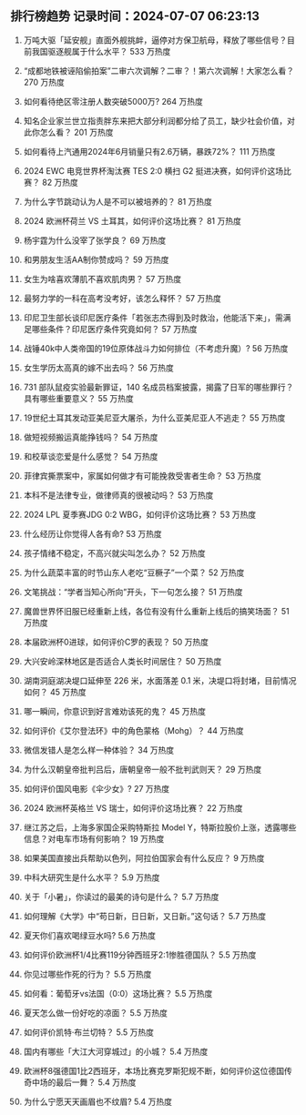 
## 排行榜趋势 记录时间：2024-07-07 06:23:13
  
  1. 万吨大驱「延安舰」直面外舰挑衅，逼停对方保卫航母，释放了哪些信号？目前我国驱逐舰属于什么水平？ 533 万热度
    
  2. “成都地铁被诬陷偷拍案”二审六次调解？二审？！第六次调解！大家怎么看？ 270 万热度
    
  3. 如何看待绝区零注册人数突破5000万? 264 万热度
    
  4. 知名企业家兰世立指责胖东来把大部分利润都分给了员工，缺少社会价值，对此你怎么看？ 201 万热度
    
  5. 如何看待上汽通用2024年6月销量只有2.6万辆，暴跌72%？ 111 万热度
    
  6. 2024 EWC 电竞世界杯淘汰赛 TES 2:0 横扫 G2 挺进决赛，如何评价这场比赛？ 82 万热度
    
  7. 为什么字节跳动认为人是不可以被培养的？ 81 万热度
    
  8. 2024 欧洲杯荷兰 VS 土耳其，如何评价这场比赛？ 81 万热度
    
  9. 杨宇霆为什么没宰了张学良？ 69 万热度
    
  10. 和男朋友生活AA制你赞成吗？ 59 万热度
    
  11. 女生为啥喜欢薄肌不喜欢肌肉男？ 57 万热度
    
  12. 最努力学的一科在高考没考好，该怎么释怀？ 57 万热度
    
  13. 印尼卫生部长谈印尼医疗条件「若张志杰得到及时救治，他能活下来」，需满足哪些条件？印尼医疗条件究竟如何？ 57 万热度
    
  14. 战锤40k中人类帝国的19位原体战斗力如何排位（不考虑升魔）? 56 万热度
    
  15. 女生学历太高真的嫁不出去吗？ 56 万热度
    
  16. 731 部队鼠疫实验最新罪证，140 名成员档案披露，揭露了日军的哪些罪行？具有哪些重要意义？ 55 万热度
    
  17. 19世纪土耳其发动亚美尼亚大屠杀，为什么亚美尼亚人不逃走？ 55 万热度
    
  18. 做短视频搬运真能挣钱吗？ 54 万热度
    
  19. 和校草谈恋爱是什么感觉？ 54 万热度
    
  20. 菲律宾撕票案中，家属如何做才有可能挽救受害者生命？ 53 万热度
    
  21. 本科不是法律专业，做律师真的很被动吗？ 53 万热度
    
  22. 2024 LPL 夏季赛JDG 0:2 WBG，如何评价这场比赛？ 53 万热度
    
  23. 什么经历让你觉得人各有命? 53 万热度
    
  24. 孩子情绪不稳定，不高兴就尖叫怎么办？ 52 万热度
    
  25. 为什么蔬菜丰富的时节山东人老吃“豆橛子”一个菜？ 52 万热度
    
  26. 文笔挑战：“学者当知心所向”开头，下一句怎么接？ 51 万热度
    
  27. 魔兽世界怀旧服已经重新上线，各位有没有什么重新上线后的搞笑场面？ 51 万热度
    
  28. 本届欧洲杯0进球，如何评价C罗的表现？ 50 万热度
    
  29. 大兴安岭深林地区是否适合人类长时间居住？ 50 万热度
    
  30. 湖南洞庭湖决堤口延伸至 226 米，水面落差 0.1 米，决堤口将封堵，目前情况如何？ 45 万热度
    
  31. 哪一瞬间，你意识到好言难劝该死的鬼？ 45 万热度
    
  32. 如何评价《艾尔登法环》中的角色蒙格（Mohg）？ 44 万热度
    
  33. 微信发错人是怎么样一种体验？ 34 万热度
    
  34. 为什么汉朝皇帝批判吕后，唐朝皇帝一般不批判武则天？ 29 万热度
    
  35. 如何评价国风电影《伞少女》? 27 万热度
    
  36. 2024 欧洲杯英格兰 VS 瑞士，如何评价这场比赛？ 22 万热度
    
  37. 继江苏之后，上海多家国企采购特斯拉 Model Y，特斯拉股价上涨，透露哪些信息？对电车市场有何影响？ 19 万热度
    
  38. 如果美国直接出兵帮助以色列，阿拉伯国家会有什么反应？ 9 万热度
    
  39. 中科大研究生是什么水平？ 5.9 万热度
    
  40. 关于「小暑」，你读过的最美的诗句是什么？ 5.7 万热度
    
  41. 如何理解《大学》中“苟日新，日日新，又日新。”这句话？ 5.7 万热度
    
  42. 夏天你们喜欢喝绿豆水吗? 5.6 万热度
    
  43. 如何评价欧洲杯1/4比赛119分钟西班牙2:1惨胜德国队？ 5.5 万热度
    
  44. 你见过哪些作死的行为？ 5.5 万热度
    
  45. 如何看：葡萄牙vs法国（0:0）这场比赛？ 5.5 万热度
    
  46. 夏天怎么做一份好吃的凉面？ 5.5 万热度
    
  47. 如何评价凯特·布兰切特？ 5.5 万热度
    
  48. 国内有哪些「大江大河穿城过」的小城？ 5.4 万热度
    
  49. 欧洲杯8强德国1比2西班牙，本场比赛克罗斯犯规不断，如何评价这位德国传奇中场的最后一舞？ 5.4 万热度
    
  50. 为什么宁愿天天画眉也不纹眉? 5.4 万热度
    